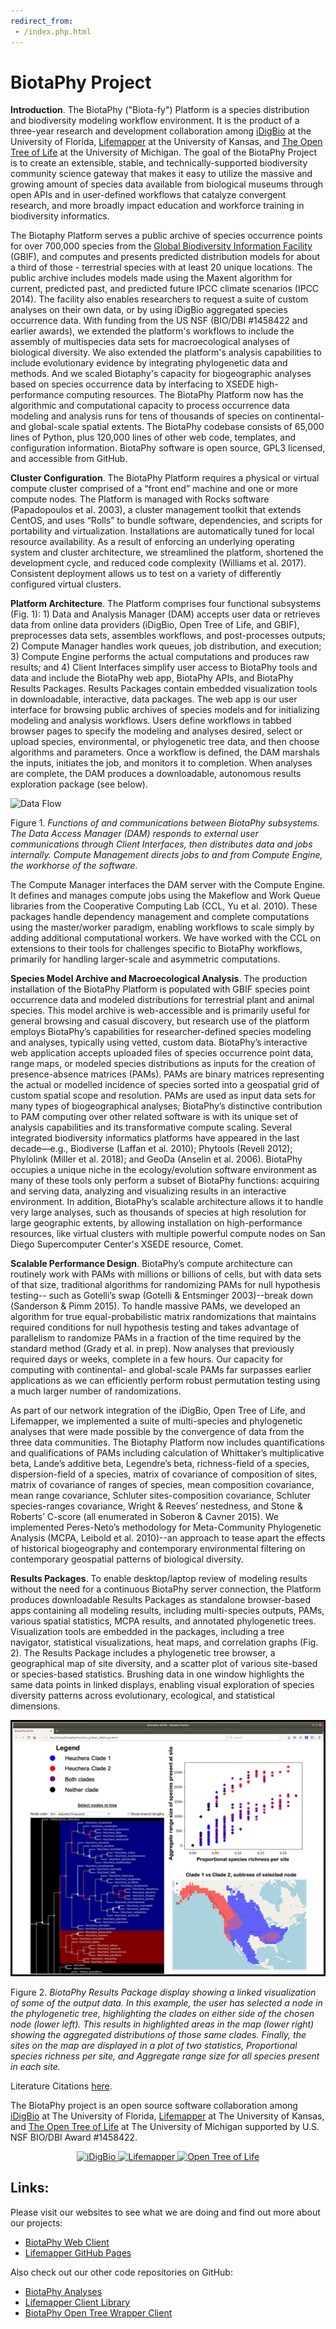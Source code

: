 ```yaml
---
redirect_from:
 - /index.php.html
---
```

# BiotaPhy Project

**Introduction**. The BiotaPhy ("Biota-fy") Platform is a species distribution and biodiversity
modeling workflow environment.  It is the product of a three-year research and development
collaboration among [iDigBio](http://www.idigbio.org) at the University of Florida, 
[Lifemapper](http://lifemapper.org) at the University of Kansas, and 
[The Open Tree of Life](http://tree.opentreeoflife.org/opentree)
at the University of Michigan. The goal of the BiotaPhy Project 
is to create an extensible, stable, and technically-supported biodiversity community science gateway that makes it easy to utilize the massive and growing amount of species data available from biological museums through open APIs and in user-defined workflows that catalyze convergent research, and more broadly impact education and workforce training in biodiversity informatics. 


The Biotaphy Platform serves a public archive of species
occurrence points for over 700,000 species from the [Global Biodiversity
Information Facility](http://www.gbif.org) (GBIF), and computes and presents predicted distribution models for about a
third of those - terrestrial species with at least 20 unique locations. The public archive includes models made using the Maxent algorithm
for current, predicted past, and predicted future IPCC climate scenarios
(IPCC 2014). The facility also enables researchers to request a suite of custom analyses on their own
data, or by using iDigBio aggregated species occurrence data. With funding from the US NSF (BIO/DBI #1458422 and earlier awards), we
extended the platform's workflows to include the assembly of multispecies data sets
for macroecological analyses of biological diversity. We also extended the platform's
analysis capabilities to include evolutionary evidence by integrating phylogenetic data and
methods. And we scaled Biotaphy's capacity for biogeographic analyses based on species occurrence data by interfacing to XSEDE high-performance computing resources. The BiotaPhy Platform now has the algorithmic and computational capacity to process occurrence data modeling and analysis runs for tens of thousands of species on continental- and global-scale spatial extents. The BiotaPhy codebase consists of 65,000
lines of Python, plus 120,000 lines of other web code, templates, and
configuration information. BiotaPhy software is open
source, GPL3 licensed, and accessible from GitHub.

**Cluster Configuration**. The BiotaPhy Platform requires a physical or virtual
compute cluster comprised of a “front end” machine and one or more compute
nodes. The Platform is managed with Rocks software (Papadopoulos et al. 2003),
a cluster management toolkit that extends CentOS, and uses “Rolls” to bundle
software, dependencies, and scripts for portability and virtualization.
Installations are automatically tuned for local resource availability. As a
result of enforcing an underlying operating system and cluster architecture, we
streamlined the platform, shortened the development cycle, and reduced code
complexity (Williams et al. 2017). Consistent deployment allows us to test on a
variety of differently configured virtual clusters.

**Platform Architecture**. The Platform comprises four functional subsystems
(Fig. 1): 1) Data and Analysis Manager (DAM) accepts user data or retrieves
data from online data providers (iDigBio, Open Tree of Life, and GBIF),
preprocesses data sets, assembles workflows, and post-processes outputs; 
2) Compute Manager handles work queues, job distribution, and execution; 
3) Compute Engine performs the actual computations and produces raw results;
and 4) Client Interfaces simplify user access to BiotaPhy tools and data and
include the BiotaPhy web app, BiotaPhy APIs, and BiotaPhy Results Packages.
Results Packages contain embedded visualization tools in downloadable,
interactive, data packages. The web app is our user interface for browsing
public archives of species models and for initializing modeling and analysis
workflows. Users define workflows in tabbed browser pages to specify the
modeling and analyses desired, select or upload species, environmental, or
phylogenetic tree data, and then choose algorithms and parameters. Once a
workflow is defined, the DAM marshals the inputs, initiates the job, and
monitors it to completion. When analyses are complete, the DAM produces a
downloadable, autonomous results exploration package (see below).

![Data Flow](/assets/images/data_flow.jpg)

Figure 1. *Functions of and communications between BiotaPhy subsystems. The
Data Access Manager (DAM) responds to external user communications through
Client Interfaces, then distributes data and jobs internally. Compute
Management directs jobs to and from Compute Engine, the workhorse of the
software.*

The Compute Manager interfaces the DAM server with the Compute Engine. It
defines and manages compute jobs using the Makeflow and Work Queue libraries
from the Cooperative Computing Lab (CCL, Yu et al. 2010). These packages handle
dependency management and complete computations using the master/worker
paradigm, enabling workflows to scale simply by adding additional computational
workers. We have worked with the CCL on extensions to their tools for
challenges specific to BiotaPhy workflows, primarily for handling larger-scale
and asymmetric computations.

**Species Model Archive and Macroecological Analysis**. The production
installation of the BiotaPhy Platform is populated with GBIF species
point occurrence data and modeled distributions for terrestrial plant and
animal species. This model archive is web-accessible and is primarily useful
for general browsing and casual discovery, but research use of the platform
employs BiotaPhy’s capabilities for researcher-defined species modeling and
analyses, typically using vetted, custom data. BiotaPhy’s interactive web
application accepts uploaded files of species occurrence point data, range
maps, or modeled species distributions as inputs for the creation of
presence-absence matrices (PAMs). PAMs are binary matrices representing the
actual or modelled incidence of species sorted into a geospatial grid of custom
spatial scope and resolution. PAMs are used as input data sets for many types
of biogeographical analyses; BiotaPhy’s distinctive contribution to PAM
computing over other related software is with its unique set of analysis
capabilities and its transformative compute scaling. Several integrated
biodiversity informatics platforms have appeared in the last decade—e.g., 
Biodiverse (Laffan et al. 2010); Phytools (Revell 2012);
Phylolink (Miller et al. 2018); and GeoDa (Anselin et al. 2006). BiotaPhy
occupies a unique niche in the ecology/evolution software environment as many
of these tools only perform a subset of BiotaPhy functions: acquiring and
serving data, analyzing and visualizing results in an interactive environment.
In addition, BiotaPhy’s scalable architecture allows it to handle very large
analyses, such as thousands of species at high resolution for large geographic
extents, by allowing installation on high-performance resources, like virtual
clusters with multiple powerful compute nodes on San Diego Supercomputer Center's
XSEDE resource, Comet.

**Scalable Performance Design**. BiotaPhy’s compute architecture can routinely
work with PAMs with millions or billions of cells, but with data sets of that
size, traditional algorithms for randomizing PAMs for null hypothesis testing--
such as Gotelli’s swap (Gotelli & Entsminger 2003)--break down
(Sanderson & Pimm 2015). To handle massive PAMs, we developed an algorithm for
true equal-probabilistic matrix randomizations that maintains required
conditions for null hypothesis testing and takes advantage of parallelism to
randomize PAMs in a fraction of the time required by the standard method
(Grady et al. in prep). Now analyses that previously required days or weeks, complete
in a few hours. Our capacity for computing with continental- and global-scale
PAMs far surpasses earlier applications as we can efficiently perform robust permutation
testing using a much larger number of randomizations.

As part of our network integration of the iDigBio, Open Tree of Life, and Lifemapper, we
implemented a suite of multi-species and phylogenetic analyses that were made possible by the convergence of data from the three  data communities. The Biotaphy Platform now includes quantifications and
qualifications of PAMs including calculation of Whittaker’s multiplicative
beta, Lande’s additive beta, Legendre’s beta, richness-field of a species,
dispersion-field of a species, matrix of covariance of composition of sites,
matrix of covariance of ranges of species, mean composition covariance, mean
range covariance, Schluter sites-composition covariance, Schluter
species-ranges covariance, Wright & Reeves’ nestedness, and Stone & Roberts’
C-score (all enumerated in Soberon & Cavner 2015). We implemented Peres-Neto’s
methodology for Meta-Community Phylogenetic Analysis
(MCPA, Leibold et al. 2010)--an approach to tease apart the effects of
historical biogeography and contemporary environmental filtering on 
contemporary geospatial patterns of biological diversity.

**Results Packages**. To enable desktop/laptop review of modeling results
without the need for a continuous BiotaPhy server connection, the Platform
produces downloadable Results Packages as standalone browser-based apps
containing all modeling results, including multi-species outputs, PAMs, various
spatial statistics, MCPA results, and annotated phylogenetic trees.
Visualization tools are embedded in the packages, including a tree navigator,
statistical visualizations, heat maps, and correlation graphs (Fig. 2). The
Results Package includes a phylogenetic tree browser, a
geographical map of site diversity, and a scatter plot of various site-based or species-based
statistics. Brushing data in one window highlights the same data points in linked
displays, enabling visual exploration of species diversity patterns across
evolutionary, ecological, and statistical dimensions.

<p align="center">
  <img src="assets/images/3_way_viz_border.png">
</p>

Figure 2. *BiotaPhy Results Package display showing a linked visualization of
some of the output data. In this example, the user has selected a node in the
phylogenetic tree, highlighting the clades on either side of the chosen node
(lower left). This results in highlighted areas in the map (lower right)
showing the aggregated distributions of those same clades. Finally, the sites
on the map are displayed in a plot of two statistics, Proportional species
richness per site, and Aggregate range size for all species present in each
site.*

Literature Citations [here](/literature).

The BiotaPhy project is an open source software collaboration among
[iDigBio](https://idigbio.org) at The University of Florida, 
[Lifemapper](http://lifemapper.org) at The University of Kansas, and 
[The Open Tree of Life](https://tree.opentreeoflife.org/opentree)
at The University of Michigan supported by U.S. NSF BIO/DBI Award #1458422. 

<p align="center">
 <a href="https://idigbio.org">
  <img src="assets/images/idigbio_logo.png" alt="iDigBio" />
 </a>
 <a href="http://lifemapper.org">
  <img src="assets/images/lm_logo.png" alt="Lifemapper" />
 </a>
 <a href="https://tree.opentreeoflife.org/opentree">
  <img src="assets/images/otl_logo.png" alt="Open Tree of Life" />
 </a>
</p>



## Links:

Please visit our websites to see what we are doing and find out more about our projects:
 * [BiotaPhy Web Client](http://client.lifemapper.org/biotaphy)
 * [Lifemapper GitHub Pages](https://lifemapper.github.io)

Also check out our other code repositories on GitHub:
 * [BiotaPhy Analyses](https://github.com/biotaphy/analyses)
 * [Lifemapper Client Library](https://github.com/lifemapper/lm_client)
 * [BiotaPhy Open Tree Wrapper Client](https://github.com/biotaphy/ot_service_wrapper)
